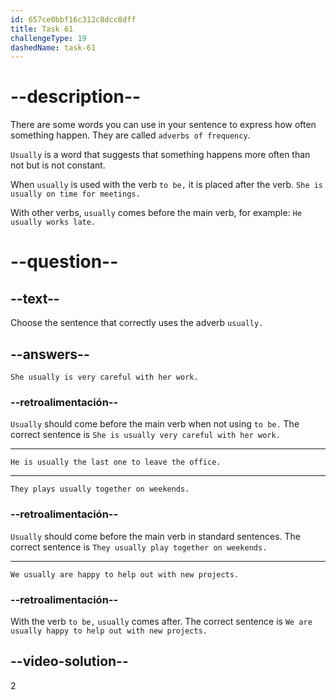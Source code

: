 ```yaml
---
id: 657ce0bbf16c312c8dcc8dff
title: Task 61
challengeType: 19
dashedName: task-61
---
```


# --description--

There are some words you can use in your sentence to express how often something happen. They are called `adverbs of frequency`.

`Usually` is a word that suggests that something happens more often than not but is not constant.

When `usually` is used with the verb `to be,` it is placed after the verb. `She is usually on time for meetings.`

With other verbs, `usually` comes before the main verb, for example: `He usually works late.`

# --question--

## --text--

Choose the sentence that correctly uses the adverb `usually.`

## --answers--

`She usually is very careful with her work.`

### --retroalimentación--

`Usually` should come before the main verb when not using `to be.` The correct sentence is `She is usually very careful with her work.`

---

`He is usually the last one to leave the office.`

---

`They plays usually together on weekends.`

### --retroalimentación--

`Usually` should come before the main verb in standard sentences. The correct sentence is `They usually play together on weekends.`

---

`We usually are happy to help out with new projects.`

### --retroalimentación--

With the verb `to be,` `usually` comes after. The correct sentence is `We are usually happy to help out with new projects.`

## --video-solution--

2
